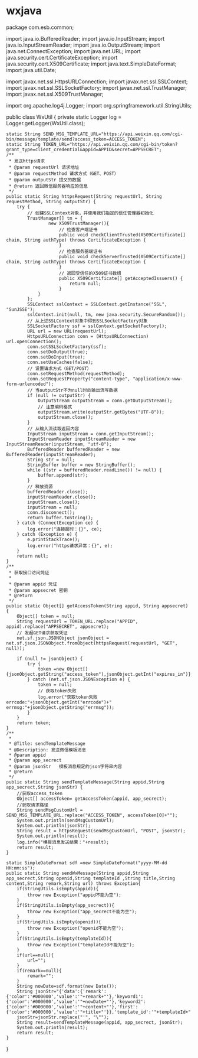 # wxjava

package com.esb.common;

import java.io.BufferedReader;
import java.io.InputStream;
import java.io.InputStreamReader;
import java.io.OutputStream;
import java.net.ConnectException;
import java.net.URL;
import java.security.cert.CertificateException;
import java.security.cert.X509Certificate;
import java.text.SimpleDateFormat;
import java.util.Date;

import javax.net.ssl.HttpsURLConnection;
import javax.net.ssl.SSLContext;
import javax.net.ssl.SSLSocketFactory;
import javax.net.ssl.TrustManager;
import javax.net.ssl.X509TrustManager;

import org.apache.log4j.Logger;
import org.springframework.util.StringUtils;



public class WxUtil {
	private static Logger log = Logger.getLogger(WxUtil.class);

	static String SEND_MSG_TEMPLATE_URL="https://api.weixin.qq.com/cgi-bin/message/template/send?access_token=ACCESS_TOKEN";
	static String TOKEN_URL="https://api.weixin.qq.com/cgi-bin/token?grant_type=client_credential&appid=APPID&secret=APPSECRET";
	/**
	 * 发送https请求
	 * @param requestUrl 请求地址
	 * @param requestMethod 请求方式（GET、POST）
	 * @param outputStr 提交的数据
	 * @return 返回微信服务器响应的信息
	 */
	public static String httpsRequest(String requestUrl, String requestMethod, String outputStr) {
		try {
			// 创建SSLContext对象，并使用我们指定的信任管理器初始化
			TrustManager[] tm = {
					new X509TrustManager(){
						// 检查客户端证书
						public void checkClientTrusted(X509Certificate[] chain, String authType) throws CertificateException {
						}
						// 检查服务器端证书
						public void checkServerTrusted(X509Certificate[] chain, String authType) throws CertificateException {
						}
						// 返回受信任的X509证书数组
						public X509Certificate[] getAcceptedIssuers() {
							return null;
						}
				}
			};
			SSLContext sslContext = SSLContext.getInstance("SSL", "SunJSSE");
			sslContext.init(null, tm, new java.security.SecureRandom());
			// 从上述SSLContext对象中得到SSLSocketFactory对象
			SSLSocketFactory ssf = sslContext.getSocketFactory();
			URL url = new URL(requestUrl);
			HttpsURLConnection conn = (HttpsURLConnection) url.openConnection();
			conn.setSSLSocketFactory(ssf);
			conn.setDoOutput(true);
			conn.setDoInput(true);
			conn.setUseCaches(false);
			// 设置请求方式（GET/POST）
			conn.setRequestMethod(requestMethod);
			conn.setRequestProperty("content-type", "application/x-www-form-urlencoded"); 
			// 当outputStr不为null时向输出流写数据
			if (null != outputStr) {
				OutputStream outputStream = conn.getOutputStream();
				// 注意编码格式
				outputStream.write(outputStr.getBytes("UTF-8"));
				outputStream.close();
			}
			// 从输入流读取返回内容
			InputStream inputStream = conn.getInputStream();
			InputStreamReader inputStreamReader = new InputStreamReader(inputStream, "utf-8");
			BufferedReader bufferedReader = new BufferedReader(inputStreamReader);
			String str = null;
			StringBuffer buffer = new StringBuffer();
			while ((str = bufferedReader.readLine()) != null) {
				buffer.append(str);
			}
			// 释放资源
			bufferedReader.close();
			inputStreamReader.close();
			inputStream.close();
			inputStream = null;
			conn.disconnect();
			return buffer.toString();
		} catch (ConnectException ce) {
			log.error("连接超时：{}", ce);
		} catch (Exception e) {
			e.printStackTrace();
			log.error("https请求异常：{}", e);
		}
		return null;
	}
	/**
	 * 获取接口访问凭证
	 * 
	 * @param appid 凭证
	 * @param appsecret 密钥
	 * @return
	 */
	public static Object[] getAccessToken(String appid, String appsecret) {
		Object[] token = null;
		String requestUrl = TOKEN_URL.replace("APPID", appid).replace("APPSECRET", appsecret);
		// 发起GET请求获取凭证
		net.sf.json.JSONObject jsonObject = net.sf.json.JSONObject.fromObject(httpsRequest(requestUrl, "GET", null));

		if (null != jsonObject) {
			try {
				token =new Object[]{jsonObject.getString("access_token"),jsonObject.getInt("expires_in")};
			} catch (net.sf.json.JSONException e) {
				token = null;
				// 获取token失败
				log.error("获取token失败 errcode:"+jsonObject.getInt("errcode")+" errmsg:"+jsonObject.getString("errmsg"));
			}
		}
		return token;
	}
	/**
	 * 
	 * @Title: sendTemplateMessage
	 * @Description: 发送微信模板消息
	 * @param appid
	 * @param app_secrect
	 * @param jsonStr	模板消息规定的json字符串内容
	 * @return
	 */
    public static String sendTemplateMessage(String appid,String app_secrect,String jsonStr) {
    	//获取access_token
        Object[] accessToken= getAccessToken(appid, app_secrect);
        //获取请求路径
        String sendMsgCustomUrl = SEND_MSG_TEMPLATE_URL.replace("ACCESS_TOKEN", accessToken[0]+"");
        System.out.println(sendMsgCustomUrl);
        System.out.println(jsonStr);
        String result = httpsRequest(sendMsgCustomUrl, "POST", jsonStr);
        System.out.println(result);
        log.info("模板消息发送结果："+result);
        return result;
    }
    
	static SimpleDateFormat sdf =new SimpleDateFormat("yyyy-MM-dd HH:mm:ss");
    public static String sendWxMessage(String appid,String app_secrect,String openid,String templateId ,String title,String content,String remark,String url) throws Exception{
    	if(StringUtils.isEmpty(appid)){
    		throw new Exception("appid不能为空");
    	}
    	if(StringUtils.isEmpty(app_secrect)){
    		throw new Exception("app_secrect不能为空");
    	}
    	if(StringUtils.isEmpty(openid)){
    		throw new Exception("openid不能为空");
    	}
    	if(StringUtils.isEmpty(templateId)){
    		throw new Exception("templateId不能为空");
    	}
    	if(url==null){
    		url="";
    	}
    	if(remark==null){
    		remark="";
    	}
		String nowDate=sdf.format(new Date());
    	String jsonStr="{'data':{'remark':{'color':'#000000','value':'"+remark+"'},'keyword1':{'color':'#000000','value':'"+nowDate+"'},'keyword2':{'color':'#000000','value':'"+content+"'},'first':{'color':'#000000','value':'"+title+"'}},'template_id':'"+templateId+"','topcolor':'#000000','touser':'"+openid+"','url':'"+url+"'}";
		jsonStr=jsonStr.replace("'", "\"");
		String result=sendTemplateMessage(appid, app_secrect, jsonStr);
		System.out.println(result);
		return result;
    }
}
